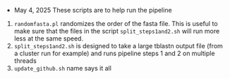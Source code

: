 - May 4, 2025 These scripts are to help run the pipeline
1) `randomfasta.pl` randomizes the order of the fasta file. This is useful to make sure that the files in the script `split_steps1and2.sh` will run more less at the same speed.
2) `split_steps1and2.sh` is designed to take a large tblastn output file (from a cluster run for example) and runs pipeline steps 1 and 2 on multiple threads
3) `update_github.sh` name says it all